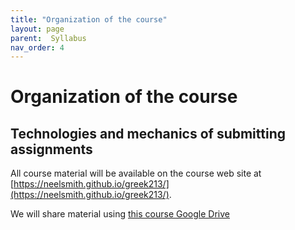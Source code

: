 ```yaml
---
title: "Organization of the course"
layout: page
parent:  Syllabus
nav_order: 4
---
```


# Organization of the course



## Technologies and mechanics of submitting assignments

All course material will be available on the course web site at [https://neelsmith.github.io/greek213/](https://neelsmith.github.io/greek213/). 

We will share material using [this course Google Drive](https://drive.google.com/drive/u/0/folders/1hXQ600FaFdCJPisyyHXLCIQvYnmo068X/)